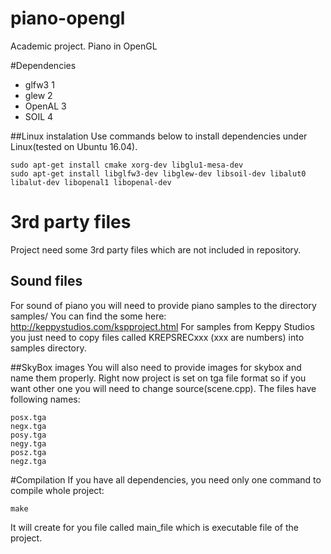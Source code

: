 # piano-opengl
Academic project. Piano in OpenGL

#Dependencies
* glfw3 1
* glew 2
* OpenAL 3
* SOIL 4


##Linux instalation
Use commands below to install dependencies under Linux(tested on Ubuntu 16.04).
```
sudo apt-get install cmake xorg-dev libglu1-mesa-dev
sudo apt-get install libglfw3-dev libglew-dev libsoil-dev libalut0 libalut-dev libopenal1 libopenal-dev
```

# 3rd party files
Project need some 3rd party files which are not included in repository.

## Sound files
For sound of piano you will need to provide piano samples to the directory samples/
You can find the some here: http://keppystudios.com/kspproject.html
For samples from Keppy Studios you just need to copy files called KREPSRECxxx (xxx are numbers) into samples directory.

##SkyBox images
You will also need to provide images for skybox and name them properly. Right now project is set on tga file format so if you want other one you will need to change source(scene.cpp).
The files have following names:
```
posx.tga
negx.tga
posy.tga
negy.tga
posz.tga
negz.tga
```

#Compilation
If you have all dependencies, you need only one command to compile whole project:
```
make
```
It will create for you file called main_file which is executable file of the project.
